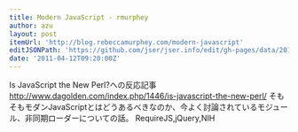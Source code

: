 ```yaml
---
title: Modern JavaScript - rmurphey
author: azu
layout: post
itemUrl: 'http://blog.rebeccamurphey.com/modern-javascript'
editJSONPath: 'https://github.com/jser/jser.info/edit/gh-pages/data/2011/04/index.json'
date: '2011-04-12T09:20:00Z'
---
```

Is JavaScript the New Perl?への反応記事
http://www.dagolden.com/index.php/1446/is-javascript-the-new-perl/
そもそもモダンJavaScriptとはどうあるべきなのか、今よく討論されているモジュール、非同期ローダーについての話。
RequireJS,jQuery,NIH
